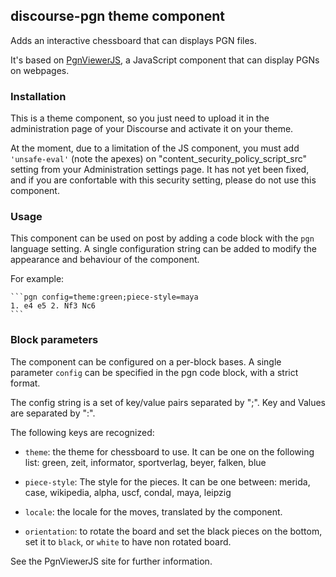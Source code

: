 ## discourse-pgn theme component

Adds an interactive chessboard that can displays PGN files.

It's based on [PgnViewerJS](https://mliebelt.github.io/PgnViewerJS/), a JavaScript component that can display PGNs on webpages.

### Installation

This is a theme component, so you just need to upload it in the administration page of your Discourse and activate it on your theme.

At the moment, due to a limitation of the JS component, you must add `'unsafe-eval'` (note the apexes) on "content_security_policy_script_src" setting from your Administration settings page. It has not yet been fixed, and if you are confortable with this security setting, please do not use this component.

### Usage

This component can be used on post by adding a code block with the `pgn` language setting. A single configuration string can be added to modify the appearance and behaviour of the component.

For example:

    ```pgn config=theme:green;piece-style=maya
    1. e4 e5 2. Nf3 Nc6
    ```

### Block parameters

The component can be configured on a per-block bases. A single parameter `config` can be specified in the pgn code block, with a strict format.

The config string is a set of key/value pairs separated by ";". Key and Values are separated by ":".

The following keys are recognized:

- `theme`: the theme for chessboard to use. It can be one on the following list: green, zeit, informator, sportverlag, beyer, falken, blue

- `piece-style`: The style for the pieces. It can be one between: merida, case, wikipedia, alpha, uscf, condal, maya, leipzig

- `locale`: the locale for the moves, translated by the component.

- `orientation`: to rotate the board and set the black pieces on the bottom, set it to `black`, or `white` to have non rotated board.

See the PgnViewerJS site for further information.

